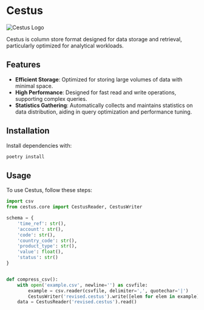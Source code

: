# Cestus

![Cestus Logo](https://www.thefightcity.com/wp-content/uploads/2020/07/fists-of-pugilist-statue.jpg)

Cestus is column store format designed for data storage and retrieval, particularly optimized for analytical workloads.

## Features

- **Efficient Storage**: Optimized for storing large volumes of data with minimal space.
- **High Performance**: Designed for fast read and write operations, supporting complex queries.
-  **Statistics Gathering**: Automatically collects and maintains statistics on data distribution, aiding in query optimization and performance tuning.

## Installation

Install dependencies with:

```bash
poetry install
```
## Usage
To use Cestus, follow these steps:

```python
import csv
from cestus.core import CestusReader, CestusWriter

schema = {
    'time_ref': str(),
    'account': str(),
    'code': str(),
    'country_code': str(),
    'product_type': str(),
    'value': float(),
    'status': str()
}


def compress_csv():
    with open('example.csv', newline='') as csvfile:
        example = csv.reader(csvfile, delimiter=',', quotechar='|')
        CestusWriter('revised.cestus').write([elem for elem in example], schema)
    data = CestusReader('revised.cestus').read()
```
